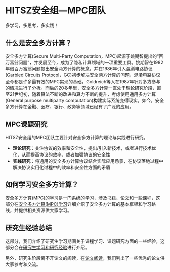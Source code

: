 # HITSZ安全组—MPC团队
多学习，多思考，多实践！

## 什么是安全多方计算？

安全多方计算(Secure Multi-Party Computation，MPC)起源于姚期智提出的“百万富翁问题”，并发展至今，成为了隐私计算领域的一项重要工具。姚期智在1982年借百万富翁问题提出安全两方计算的概念，并在1986年引入混淆电路协议(Garbled Circuits Protocol，GC)初步解决安全两方计算的问题，混淆电路协议至今都是许多最有效的MPC实现的基础，Goldreich等人在1987年针对多方参与的情况进行了分析。而后的20多年里，安全多方计算一直处于理论研究阶段，直至21世纪初，随着算法不断的改进和算力不断的提升，考虑使用通用多方计算(General purpose multiparty computation)构建实际系统变得现实。如今，安全多方计算在金融、医疗、银行、政务等领域已经有了广泛的应用。

## MPC课题研究

HITSZ安全组的MPC团队主要针对安全多方计算的理论与实践进行研究。

+ **理论研究**：关注协议的效率和安全性，提出/引入新技术，或者进行技术优化，从而提高协议的效率，或者加强协议的安全性
+ **实践研究**：将通用的安全多方计算协议结合实际应用场景，在协议落地过程中解决协议实用化过程中的效率和安全性方面的矛盾

## 如何学习安全多方计算？

安全多方计算(MPC)的学习是一门系统的学习，涉及书籍、论文和一些课程，这部分在[安全多方计算(MPC)学习](https://github.com/Stu-Yang/HITSZ-SecurityGroup-MPC/tree/main/mpc/mpc-learning)详细介绍了安全多方计算的基本框架和学习路线，并提供相关资源供大家学习。

## 研究生经验总结

这部分，我们介绍了研究生学习期间关于课程学习、课题研究方面的一些经验，这部分会在[研究生学习和研究经验](https://github.com/Stu-Yang/HITSZ-SecurityGroup-MPC/tree/main/getting-started)进行介绍。

另外，研究生阶段离不开论文的阅读，在[论文阅读](https://github.com/Stu-Yang/HITSZ-SecurityGroup-MPC/tree/main/paper-reading)，我们列出了一些优秀的论文供大家参考和交流。

